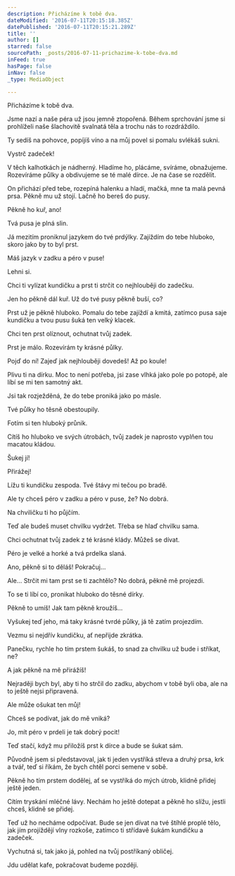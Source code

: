 ```yaml
---
description: Přicházíme k tobě dva.
dateModified: '2016-07-11T20:15:18.385Z'
datePublished: '2016-07-11T20:15:21.289Z'
title: ''
author: []
starred: false
sourcePath: _posts/2016-07-11-prichazime-k-tobe-dva.md
inFeed: true
hasPage: false
inNav: false
_type: MediaObject

---
```

Přicházíme k tobě dva.

Jsme nazí a naše péra už jsou jemně ztopořená. Během sprchování jsme si prohlíželi naše šlachovitě svalnatá těla a trochu nás to rozdráždilo.

Ty sedíš na pohovce, popíjíš víno a na můj povel si pomalu svlékáš sukni.

Vystrč zadeček!

V těch kalhotkách je nádherný. Hladíme ho, plácáme, svíráme, obnažujeme. Rozevíráme půlky a obdivujeme se té malé dírce. Je na čase se rozdělit.

On přichází před tebe, rozepíná halenku a hladí, mačká, mne ta malá pevná prsa. Pěkně mu už stojí. Lačně ho bereš do pusy.

Pěkně ho kuř, ano!

Tvá pusa je plná slin.

Já mezitím proniknul jazykem do tvé prdýlky. Zajíždím do tebe hluboko, skoro jako by to byl prst.

Máš jazyk v zadku a péro v puse!

Lehni si.

Chci ti vylízat kundičku a prst ti strčit co nejhlouběji do zadečku.

Jen ho pěkně dál kuř. Už do tvé pusy pěkně buší, co?

Prst už je pěkně hluboko. Pomalu do tebe zajíždí a kmitá, zatímco pusa saje kundičku a tvou pusu šuká ten velký klacek.

Chci ten prst olíznout, ochutnat tvůj zadek.

Prst je málo. Rozevírám ty krásné půlky.

Pojď do ní! Zajeď jak nejhlouběji dovedeš! Až po koule!

Plivu ti na dírku. Moc to není potřeba, jsi zase vlhká jako pole po potopě, ale líbí se mi ten samotný akt.

Jsi tak rozježděná, že do tebe proniká jako po másle.

Tvé půlky ho těsně obestoupily.

Fotím si ten hluboký průnik.

Cítíš ho hluboko ve svých útrobách, tvůj zadek je naprosto vyplňen tou macatou kládou.

Šukej jí!

Přirážej!

Lížu ti kundičku zespoda. Tvé štávy mi tečou po bradě.

Ale ty chceš péro v zadku a péro v puse, že? No dobrá.

Na chviličku ti ho půjčím.

Teď ale budeš muset chvilku vydržet. Třeba se hlaď chvilku sama.

Chci ochutnat tvůj zadek z té krásné klády. Můžeš se dívat.

Péro je velké a horké a tvá prdelka slaná.

Ano, pěkně si to děláš! Pokračuj...

Ale... Strčit mi tam prst se ti zachtělo? No dobrá, pěkně mě projezdi.

To se ti líbí co, pronikat hluboko do těsné dírky.

Pěkně to umíš! Jak tam pěkně kroužíš...

Vyšukej teď jeho, má taky krásné tvrdé půlky, já tě zatím projezdím.

Vezmu si nejdřív kundičku, ať nepřijde zkrátka.

Panečku, rychle ho tím prstem šukáš, to snad za chvilku už bude i stříkat, ne?

A jak pěkně na mě přirážíš!

Nejraději bych byl, aby ti ho strčil do zadku, abychom v tobě byli oba, ale na to ještě nejsi připravená.

Ale může ošukat ten můj!

Chceš se podívat, jak do mě vniká?

Jo, mít péro v prdeli je tak dobrý pocit!

Teď stačí, když mu přiložíš prst k dírce a bude se šukat sám.

Původně jsem si představoval, jak ti jeden vystříká střeva a druhý prsa, krk a tvář, teď si říkám, že bych chtěl porci semene v sobě.

Pěkně ho tím prstem dodělej, ať se vystříká do mých útrob, klidně přidej ještě jeden.

Cítím tryskání mléčné lávy. Nechám ho ještě dotepat a pěkně ho slížu, jestli chceš, klidně se přidej.

Teď už ho necháme odpočívat. Bude se jen dívat na tvé štíhlé proplé tělo, jak jím projíždějí vlny rozkoše, zatímco ti střídavě šukám kundičku a zadeček.

Vychutná si, tak jako já, pohled na tvůj postříkaný obličej.

Jdu udělat kafe, pokračovat budeme později.